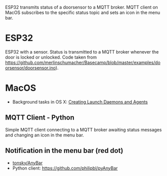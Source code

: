 ESP32 transmits status of a doorsensor to a MQTT broker. MQTT client on MacOS subscribes to the specific status topic and sets an icon in the menu bar.

# ESP32
ESP32 with a sensor. Status is transmitted to a MQTT broker whenever the door is locked or unlocked. Code taken from https://github.com/merlinschumacher/Basecamp/blob/master/examples/doorsensor/doorsensor.ino).

# MacOS
- Background tasks in OS X: [Creating Launch Daemons and Agents](https://developer.apple.com/library/content/documentation/MacOSX/Conceptual/BPSystemStartup/Chapters/CreatingLaunchdJobs.html#//apple_ref/doc/uid/10000172i-SW7-BCIEDDBJ)

## MQTT Client - Python
Simple MQTT client connecting to a MQTT broker awaiting status messages and changing an icon in the menu bar.

## Notification in the menu bar (red dot)
- [tonsky/AnyBar](https://github.com/tonsky/AnyBar)
- Python client: https://github.com/philipbl/pyAnyBar
